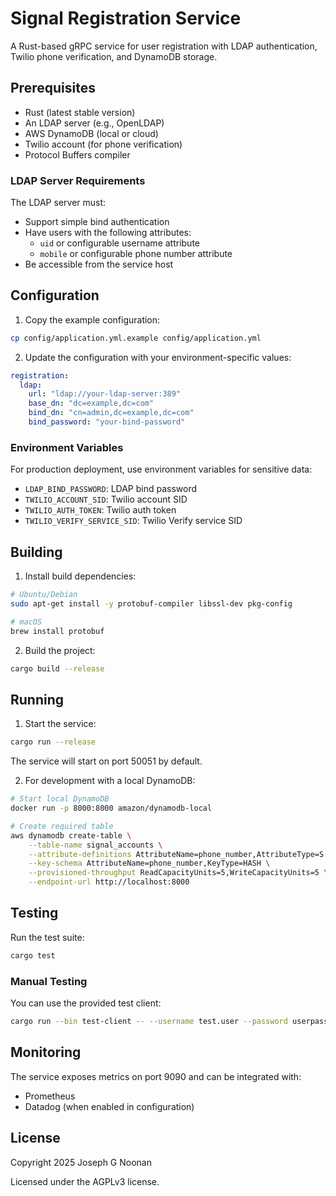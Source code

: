 # Signal Registration Service

A Rust-based gRPC service for user registration with LDAP authentication, Twilio phone verification, and DynamoDB storage.

## Prerequisites

- Rust (latest stable version)
- An LDAP server (e.g., OpenLDAP)
- AWS DynamoDB (local or cloud)
- Twilio account (for phone verification)
- Protocol Buffers compiler

### LDAP Server Requirements

The LDAP server must:
- Support simple bind authentication
- Have users with the following attributes:
  - `uid` or configurable username attribute
  - `mobile` or configurable phone number attribute
- Be accessible from the service host

## Configuration

1. Copy the example configuration:
```bash
cp config/application.yml.example config/application.yml
```

2. Update the configuration with your environment-specific values:
```yaml
registration:
  ldap:
    url: "ldap://your-ldap-server:389"
    base_dn: "dc=example,dc=com"
    bind_dn: "cn=admin,dc=example,dc=com"
    bind_password: "your-bind-password"
```

### Environment Variables

For production deployment, use environment variables for sensitive data:
- `LDAP_BIND_PASSWORD`: LDAP bind password
- `TWILIO_ACCOUNT_SID`: Twilio account SID
- `TWILIO_AUTH_TOKEN`: Twilio auth token
- `TWILIO_VERIFY_SERVICE_SID`: Twilio Verify service SID

## Building

1. Install build dependencies:
```bash
# Ubuntu/Debian
sudo apt-get install -y protobuf-compiler libssl-dev pkg-config

# macOS
brew install protobuf
```

2. Build the project:
```bash
cargo build --release
```

## Running

1. Start the service:
```bash
cargo run --release
```

The service will start on port 50051 by default.

2. For development with a local DynamoDB:
```bash
# Start local DynamoDB
docker run -p 8000:8000 amazon/dynamodb-local

# Create required table
aws dynamodb create-table \
    --table-name signal_accounts \
    --attribute-definitions AttributeName=phone_number,AttributeType=S \
    --key-schema AttributeName=phone_number,KeyType=HASH \
    --provisioned-throughput ReadCapacityUnits=5,WriteCapacityUnits=5 \
    --endpoint-url http://localhost:8000
```

## Testing

Run the test suite:
```bash
cargo test
```

### Manual Testing

You can use the provided test client:
```bash
cargo run --bin test-client -- --username test.user --password userpass
```

## Monitoring

The service exposes metrics on port 9090 and can be integrated with:
- Prometheus
- Datadog (when enabled in configuration)

## License

Copyright 2025 Joseph G Noonan

Licensed under the AGPLv3 license.
